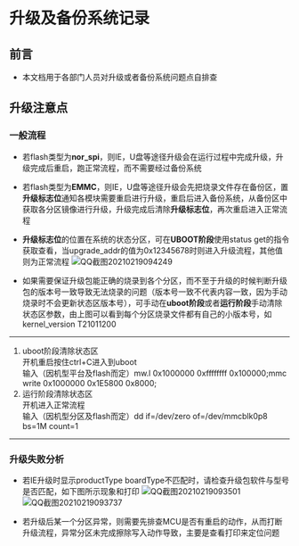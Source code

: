 # 升级及备份系统记录

## 前言

- 本文档用于各部门人员对升级或者备份系统问题点自排查

## 升级注意点

### 一般流程

- 若flash类型为**nor_spi**，则IE，U盘等途径升级会在运行过程中完成升级，升级完成后重启，跑正常流程，而不需要经过备份系统
  
- 若flash类型为**EMMC**，则IE，U盘等途径升级会先把烧录文件存在备份区，置**升级标志位**通知各模块需要重启进行升级，重启后进入备份系统，从备份区中获取各分区镜像进行升级，升级完成后清除**升级标志位**，再次重启进入正常流程
  
- **升级标志位**的位置在系统的状态分区，可在**UBOOT阶段**使用status get的指令获取查看，当upgrade_addr的值为0x12345678时则进入升级流程，其他值则为正常流程
![QQ截图20210219094249](https://cdn.jsdelivr.net/gh/cairufan/image@main//picture/QQ截图20210219094249.png)

- 如果需要保证升级包能正确的烧录到各个分区，而不至于升级的时候判断升级包的版本号一致导致无法烧录的问题（版本号一致不代表内容一致，因为手动烧录时不会更新状态区版本号），可手动在**uboot阶段**或者**运行阶段**手动清除状态区参数，由上图可以看到每个分区烧录文件都有自己的小版本号，如kernel_version T21011200
  
---

1. uboot阶段清除状态区  
开机重启按住ctrl+C进入到uboot  
输入（因机型平台及flash而定）mw.l 0x1000000 0xffffffff 0x100000;mmc write 0x1000000 0x1E5800 0x8000;  
2. 运行阶段清除状态区  
开机进入正常流程  
输入（因机型分区及flash而定）dd if=/dev/zero of=/dev/mmcblk0p8 bs=1M count=1 

---
  
### 升级失败分析

- 若IE升级时显示productType boardType不匹配时，请检查升级包软件与型号是否匹配，如下图所示现象和打印
![QQ截图20210219093501](https://cdn.jsdelivr.net/gh/cairufan/image@main//picture/QQ截图20210219093501.png)
![QQ截图20210219093737](https://cdn.jsdelivr.net/gh/cairufan/image@main//picture/QQ截图20210219093737.png)

- 若升级后某一个分区异常，则需要先排查MCU是否有重启的动作，从而打断升级流程，异常分区未完成擦除写入动作导致，主要是查看打印来定位问题
  